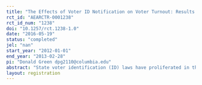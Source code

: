 ```yaml
---
title: "The Effects of Voter ID Notification on Voter Turnout: Results from a Large-Scale Field Experiment"
rct_id: "AEARCTR-0001238"
rct_id_num: "1238"
doi: "10.1257/rct.1238-1.0"
date: "2016-05-19"
status: "completed"
jel: "nan"
start_year: "2012-01-01"
end_year: "2013-02-28"
pi: "Donald Green dpg2110@columbia.edu"
abstract: "State voter identification (ID) laws have proliferated in the past ten years. Political campaigns remain divided about whether and how to address identification requirements when encouraging voter turnout. This article reports results from a direct mail get-out-the-vote (GOTV) experiment, conducted during the run-up to the 2012 general election in counties along the Tennessee-Virginia border and in heavily African American precincts in Roanoke and Knoxville. Results indicate that informing low-propensity voters of a new identification requirement raises turnout by approximately one percentage point. Messages providing details about ID requirements and offering to help recipients obtain acceptable ID appear somewhat more effective than messages only pointing out the need to bring proof of identification. These mailings, which have similar effects in both states, also appear to raise turnout among others in the recipients’ households. Overall, we find no evidence that calling attention to voter identification requirements dissuades voters from voting."
layout: registration
---
```


